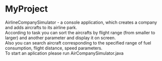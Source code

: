 # MyProject
AirlineCompanySimulator - а console application, which creates a company and adds aircrafts to its airline park.  
According to task you can sort the aircrafts by flight range (from smaller to larger) and another parameter and display it on screen.  
Also you can search aircraft corresponding to the specified range of fuel consumption, flight distance, speed parameters.  
To start an aplication please run AirCompanySimulator.java

